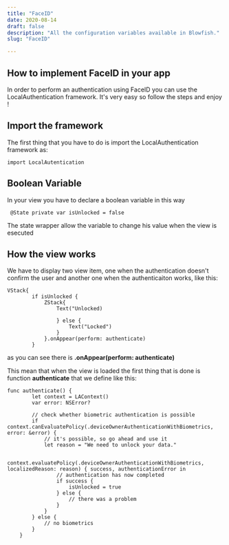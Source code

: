 ```yaml
---
title: "FaceID"
date: 2020-08-14
draft: false
description: "All the configuration variables available in Blowfish."
slug: "FaceID"

---
```



## How to implement FaceID in your app

In order to perform an authentication using FaceID you can use the LocalAuthentication framework. It's very easy so follow the steps and enjoy !

## Import the framework

The first thing that you have to do is import the LocalAuthentication framework as:

```
import LocalAutentication
```

## Boolean Variable

In your view you have to declare a boolean variable in this way

```
 @State private var isUnlocked = false
```

The state wrapper allow the variable to change his value when the view is esecuted

## How the view works

We have to display two view item, one when the authentication doesn't confirm the user and another one when the authenticaiton works, like this:

```
VStack{
        if isUnlocked {
            ZStack{
                Text("Unlocked)
                    
                } else {
                    Text("Locked")
                }
            }.onAppear(perform: authenticate)
        }
```

as you can see there is **.onAppear(perform: authenticate)**

This mean that when the view is loaded the first thing that is done is function **authenticate** that we define like this:

```
func authenticate() {
        let context = LAContext()
        var error: NSError?

        // check whether biometric authentication is possible
        if context.canEvaluatePolicy(.deviceOwnerAuthenticationWithBiometrics, error: &error) {
            // it's possible, so go ahead and use it
            let reason = "We need to unlock your data."

            context.evaluatePolicy(.deviceOwnerAuthenticationWithBiometrics, localizedReason: reason) { success, authenticationError in
                // authentication has now completed
                if success {
                    isUnlocked = true
                } else {
                    // there was a problem
                }
            }
        } else {
            // no biometrics
        }
    }

```